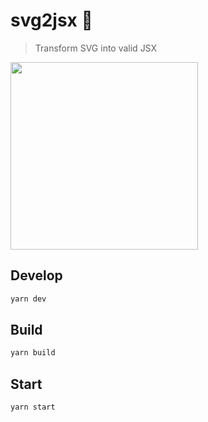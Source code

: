 # svg2jsx 🍃

> Transform SVG into valid JSX

<img src="https://olddesignshop.com/wp-content/uploads/2014/03/OldDesignShop_CleaningLadyDusting.jpg" width="300px" height="auto" />

## Develop

```bash
yarn dev
```

## Build

```bash
yarn build
```

## Start

```bash
yarn start
```
